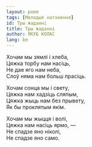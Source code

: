 ```yaml
---
layout: poem
tags: [Мелодыя натхнення]
id: Тры жаданні
title: Тры жаданні
author: ЯКУБ КОЛАС
lang: be
---
```



Хочам мы зямлі і хлеба,  
Цяжка торбу нам насіць,  
He дае яго нам неба,  
Слоў няма нам больш прасіць.

Хочам сонца мы і свету,  
Цяжка нам хадзіць сляпым,  
Цяжка жыць нам без прывету,  
Як бы проклятым якім.

Хочам мы жыцця і волі,  
Цяжка нам насіць ярмо, —  
He спадзе яно ніколі,  
He спадзе яно само.
